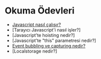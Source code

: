 # Okuma Ödevleri

- [Javascript nasıl çalışır?](https://devnot.com/2020/javascript-nasil-calisir/)
- [Tarayıcı Javascript'i nasıl işler?]
- [Javascript'te hoisting nedir?]
- [Javascript'te "this" parametresi nedir?]
- [Event bubbling ve capturing nedir?](http://www.yucelalkan.com/javascript-event-bubbling-ve-capturing)
- [Localstorage nedir?]
